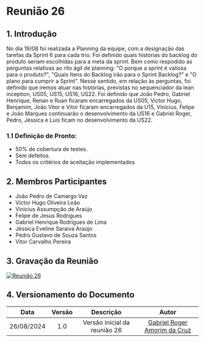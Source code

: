 # Reunião 26

## 1. Introdução

No dia 19/08 foi realizada a Planning da equipe, com a designação das tarefas da Sprint 6 para cada trio. Foi definido quais histórias do backlog do produto seriam escolhidas para a meta da sprint. Bem como respodido as perguntas relativas ao rito ágil de planning: "O porque a sprint é valiosa para o produto?", "Quais Itens do Backlog irão para o Sprint Backlog?" e "O plano para cumprir a Sprint". Nesse sentido, em relação às perguntas, foi definido que iremos atuar nas histórias, previstas no sequenciador da lean inception, US05, US15, US16, US22. Foi definido que João Pedro, Gabriel Henrique, Renan e Ruan ficaram encarregados da US05, Victor Hugo, Benjamim, João Vitor e Vitor ficaram encarregados da U15, Vinicius, Felipe e João Marques continuarão o desenvolvimento da US16 e Gabriel Roger, Pedro, Jéssica e Luis ficam no desenvolvimento da US22.

### 1.1 Definição de Pronto:
   - 50% de cobertura de testes.
   - Sem defeitos.
   - Todos os critérios de aceitação implementados      

## 2. Membros Participantes

  - João Pedro de Camargo Vaz
  - Victor Hugo Oliveira Leão
  - Vinicius Assumpção de Araújo
  - Felipe de Jesus Rodrigues
  - Gabriel Henrique Rodrigues de Lima
  - Jéssica Eveline Saraiva Araújo
  - Pedro Gustavo de Souza Santos
  - Vitor Carvalho Pereira

## 3. Gravação da Reunião

[![Reunião 26](https://img.youtube.com/vi/LJPQ3P9MIac/maxresdefault.jpg)](https://www.youtube.com/watch?v=LJPQ3P9MIac)

## 4. Versionamento do Documento

| Data | Versão | Descrição | Autor |
| :-----: | :-------------: | :---------------: | :-: |
| 26/08/2024 | 1.0 | Versão inicial da reunião 26 | [Gabriel Roger Amorim da Cruz](https://github.com/GabrielRoger07) |
